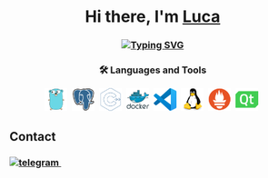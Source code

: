 <h1 align="center">Hi there, I'm <a href="https://github.com/lumorow/" target="_blank">Luca</a> 
<h3 align="center"><a href="https://git.io/typing-svg"><img src="https://readme-typing-svg.demolab.com?font=Caprasimo&pause=500&width=335&lines=I'm+a+Golang+Software+developer" alt="Typing SVG" /></a></h3>
           
<h3 align="center">🛠️ Languages and Tools</h3>
<div align="center">
  <img src="https://github.com/devicons/devicon/blob/master/icons/go/go-original.svg" title="go" alt="go" width="40" height="40"/>&nbsp;
  <img src="https://github.com/devicons/devicon/blob/master/icons/postgresql/postgresql-original.svg" title="postgresql" alt="postgresql" width="40" height="40"/>&nbsp;
  <img src="https://github.com/devicons/devicon/blob/master/icons/cplusplus/cplusplus-line.svg" title="cplusplus" alt="cplusplus" width="40" height="40"/>&nbsp;
  <img src="https://github.com/devicons/devicon/blob/master/icons/docker/docker-original-wordmark.svg" title="docker" alt="docker" width="40" height="40"/>&nbsp;
  <img src="https://github.com/devicons/devicon/blob/master/icons/vscode/vscode-original.svg" title="vscode" alt="vscode" width="40" height="40"/>&nbsp;
  <img src="https://github.com/devicons/devicon/blob/master/icons/linux/linux-original.svg" title="linux" alt="linux" width="40" height="40"/>&nbsp;
  <img src="https://github.com/devicons/devicon/blob/master/icons/prometheus/prometheus-original.svg" title="prometheus" alt="prometheus" width="40" height="40"/>&nbsp;
  <img src="https://github.com/devicons/devicon/blob/master/icons/qt/qt-original.svg" title="qt" alt="qt" width="40" height="40"/>&nbsp;
</div>

## Contact
<h3><a href="https://t.me/lumorow"><img src="https://github.com/matomo-org/matomo-icons/blob/master/src/socials/web.telegram.org.svg" title="telegram" alt="telegram" width="40" height="40"/>&nbsp;</a></h3>

